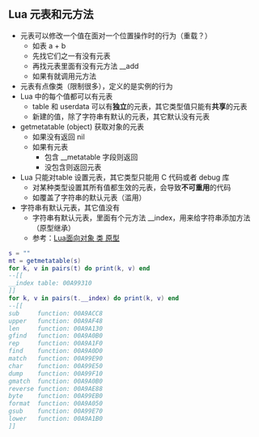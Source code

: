## Lua 元表和元方法

* 元表可以修改一个值在面对一个位置操作时的行为（重载？）
  * 如表 a + b
  * 先找它们之一有没有元表
  * 再找元表里面有没有元方法 __add
  * 如果有就调用元方法
* 元表有点像类（限制很多），定义的是实例的行为
* Lua 中的每个值都可以有元表
  * table 和 userdata 可以有**独立**的元表，其它类型值只能有**共享**的元表
  * 新建的值，除了字符串有默认的元表，其它默认没有元表
* getmetatable (object) 获取对象的元表
  * 如果没有返回 nil
  * 如果有元表
    * 包含 __metatable 字段则返回
    * 没包含则返回元表
* Lua 只能对table 设置元表，其它类型只能用 C 代码或者 debug 库
  * 对某种类型设置其所有值都生效的元表，会导致**不可重用**的代码
  * 如覆盖了字符串的默认元表（滥用）
* 字符串有默认元表，其它值没有
  * 字符串有默认元表，里面有个元方法 __index，用来给字符串添加方法（原型继承）
  * 参考：[Lua面向对象 类 原型](Lua面向对象.md#类class原型prototype)

```lua
s = ""
mt = getmetatable(s)
for k, v in pairs(t) do print(k, v) end
--[[
__index table: 00A99310
]]
for k, v in pairs(t.__index) do print(k, v) end
--[[
sub     function: 00A9ACC8
upper   function: 00A9AF48
len     function: 00A9A130
gfind   function: 00A9A0B0
rep     function: 00A9A1F0
find    function: 00A9A0D0
match   function: 00A99E90
char    function: 00A99E50
dump    function: 00A99F10
gmatch  function: 00A9A0B0
reverse function: 00A9AE88
byte    function: 00A99EB0
format  function: 00A9A050
gsub    function: 00A99E70
lower   function: 00A9A1B0
]]
```



